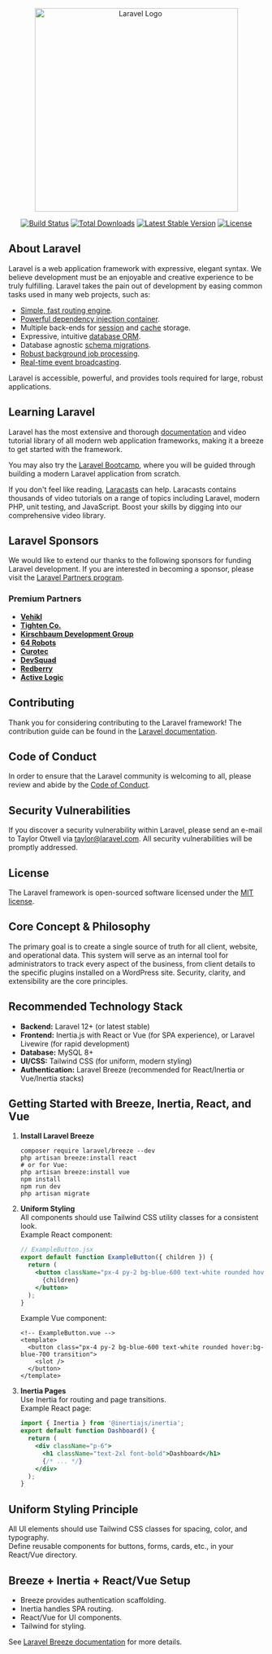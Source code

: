 <p align="center"><a href="https://laravel.com" target="_blank"><img src="https://raw.githubusercontent.com/laravel/art/master/logo-lockup/5%20SVG/2%20CMYK/1%20Full%20Color/laravel-logolockup-cmyk-red.svg" width="400" alt="Laravel Logo"></a></p>

<p align="center">
<a href="https://github.com/laravel/framework/actions"><img src="https://github.com/laravel/framework/workflows/tests/badge.svg" alt="Build Status"></a>
<a href="https://packagist.org/packages/laravel/framework"><img src="https://img.shields.io/packagist/dt/laravel/framework" alt="Total Downloads"></a>
<a href="https://packagist.org/packages/laravel/framework"><img src="https://img.shields.io/packagist/v/laravel/framework" alt="Latest Stable Version"></a>
<a href="https://packagist.org/packages/laravel/framework"><img src="https://img.shields.io/packagist/l/laravel/framework" alt="License"></a>
</p>

## About Laravel

Laravel is a web application framework with expressive, elegant syntax. We believe development must be an enjoyable and creative experience to be truly fulfilling. Laravel takes the pain out of development by easing common tasks used in many web projects, such as:

- [Simple, fast routing engine](https://laravel.com/docs/routing).
- [Powerful dependency injection container](https://laravel.com/docs/container).
- Multiple back-ends for [session](https://laravel.com/docs/session) and [cache](https://laravel.com/docs/cache) storage.
- Expressive, intuitive [database ORM](https://laravel.com/docs/eloquent).
- Database agnostic [schema migrations](https://laravel.com/docs/migrations).
- [Robust background job processing](https://laravel.com/docs/queues).
- [Real-time event broadcasting](https://laravel.com/docs/broadcasting).

Laravel is accessible, powerful, and provides tools required for large, robust applications.

## Learning Laravel

Laravel has the most extensive and thorough [documentation](https://laravel.com/docs) and video tutorial library of all modern web application frameworks, making it a breeze to get started with the framework.

You may also try the [Laravel Bootcamp](https://bootcamp.laravel.com), where you will be guided through building a modern Laravel application from scratch.

If you don't feel like reading, [Laracasts](https://laracasts.com) can help. Laracasts contains thousands of video tutorials on a range of topics including Laravel, modern PHP, unit testing, and JavaScript. Boost your skills by digging into our comprehensive video library.

## Laravel Sponsors

We would like to extend our thanks to the following sponsors for funding Laravel development. If you are interested in becoming a sponsor, please visit the [Laravel Partners program](https://partners.laravel.com).

### Premium Partners

- **[Vehikl](https://vehikl.com)**
- **[Tighten Co.](https://tighten.co)**
- **[Kirschbaum Development Group](https://kirschbaumdevelopment.com)**
- **[64 Robots](https://64robots.com)**
- **[Curotec](https://www.curotec.com/services/technologies/laravel)**
- **[DevSquad](https://devsquad.com/hire-laravel-developers)**
- **[Redberry](https://redberry.international/laravel-development)**
- **[Active Logic](https://activelogic.com)**

## Contributing

Thank you for considering contributing to the Laravel framework! The contribution guide can be found in the [Laravel documentation](https://laravel.com/docs/contributions).

## Code of Conduct

In order to ensure that the Laravel community is welcoming to all, please review and abide by the [Code of Conduct](https://laravel.com/docs/contributions#code-of-conduct).

## Security Vulnerabilities

If you discover a security vulnerability within Laravel, please send an e-mail to Taylor Otwell via [taylor@laravel.com](mailto:taylor@laravel.com). All security vulnerabilities will be promptly addressed.

## License

The Laravel framework is open-sourced software licensed under the [MIT license](https://opensource.org/licenses/MIT).

## Core Concept & Philosophy

The primary goal is to create a single source of truth for all client, website, and operational data. This system will serve as an internal tool for administrators to track every aspect of the business, from client details to the specific plugins installed on a WordPress site. Security, clarity, and extensibility are the core principles.

## Recommended Technology Stack

- **Backend:** Laravel 12+ (or latest stable)
- **Frontend:** Inertia.js with React or Vue (for SPA experience), or Laravel Livewire (for rapid development)
- **Database:** MySQL 8+
- **UI/CSS:** Tailwind CSS (for uniform, modern styling)
- **Authentication:** Laravel Breeze (recommended for React/Inertia or Vue/Inertia stacks)

## Getting Started with Breeze, Inertia, React, and Vue

1. **Install Laravel Breeze**  
   ```
   composer require laravel/breeze --dev
   php artisan breeze:install react
   # or for Vue:
   php artisan breeze:install vue
   npm install
   npm run dev
   php artisan migrate
   ```

2. **Uniform Styling**  
   All components should use Tailwind CSS utility classes for a consistent look.  
   Example React component:
   ```jsx
   // ExampleButton.jsx
   export default function ExampleButton({ children }) {
     return (
       <button className="px-4 py-2 bg-blue-600 text-white rounded hover:bg-blue-700 transition">
         {children}
       </button>
     );
   }
   ```
   Example Vue component:
   ```vue
   <!-- ExampleButton.vue -->
   <template>
     <button class="px-4 py-2 bg-blue-600 text-white rounded hover:bg-blue-700 transition">
       <slot />
     </button>
   </template>
   ```

3. **Inertia Pages**  
   Use Inertia for routing and page transitions.  
   Example React page:
   ```jsx
   import { Inertia } from '@inertiajs/inertia';
   export default function Dashboard() {
     return (
       <div className="p-6">
         <h1 className="text-2xl font-bold">Dashboard</h1>
         {/* ... */}
       </div>
     );
   }
   ```

## Uniform Styling Principle

All UI elements should use Tailwind CSS classes for spacing, color, and typography.  
Define reusable components for buttons, forms, cards, etc., in your React/Vue directory.

## Breeze + Inertia + React/Vue Setup

- Breeze provides authentication scaffolding.
- Inertia handles SPA routing.
- React/Vue for UI components.
- Tailwind for styling.

See [Laravel Breeze documentation](https://laravel.com/docs/starter-kits#laravel-breeze) for more details.
